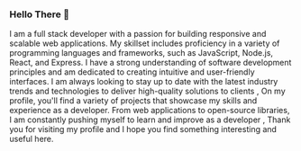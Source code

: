 ### Hello There 👋

I am a full stack developer with a passion for building responsive and scalable web applications. My skillset includes proficiency in a variety of programming languages and frameworks, such as JavaScript, Node.js, React, and Express. I have a strong understanding of software development principles and am dedicated to creating intuitive and user-friendly interfaces. I am always looking to stay up to date with the latest industry trends and technologies to deliver high-quality solutions to clients , On my profile, you'll find a variety of projects that showcase my skills and experience as a developer. From web applications to open-source libraries, I am constantly pushing myself to learn and improve as a developer , Thank you for visiting my profile and I hope you find something interesting and useful here.

